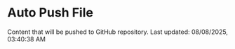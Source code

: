 # Auto Push File

Content that will be pushed to GitHub repository.
Last updated: 08/08/2025, 03:40:38 AM